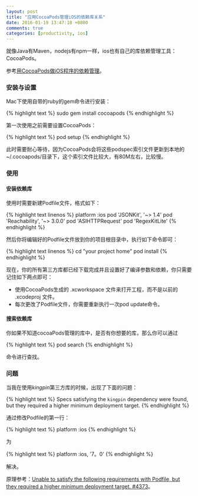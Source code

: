 ```yaml
---
layout: post
title: "应用CocoaPods管理iOS的依赖库关系"
date: 2016-01-19 13:47:18 +0800
comments: true
categories: [productivity, ios]
---
```


就像Java有Maven，nodejs有npm一样，ios也有自己的库依赖管理工具：CocoaPods。

<!-- more -->
参考[用CocoaPods做iOS程序的依赖管理](http://www.cnblogs.com/iyuanxiaojun/p/4465850.html)。


### 安装与设置
Mac下使用自带的ruby的gem命令进行安装：

{% highlight text %}
sudo gem install cocoapods
{% endhighlight %}

第一次使用之前需要设置CocoaPods：

{% highlight text %}
pod setup
{% endhighlight %}

此时需要耐心等待，因为CocoaPods会将这些podspec索引文件更新到本地的 ~/.cocoapods/目录下，这个索引文件比较大，有80M左右，比较慢。

### 使用

#### 安装依赖库

使用时需要新建Podfile文件，格式如下：

{% highlight text linenos %}
platform :ios
pod 'JSONKit',       '~> 1.4'
pod 'Reachability',  '~> 3.0.0'
pod 'ASIHTTPRequest'
pod 'RegexKitLite'
{% endhighlight %}

然后你将编辑好的Podfile文件放到你的项目根目录中，执行如下命令即可：

{% highlight text linenos %}
cd "your project home"
pod install
{% endhighlight %}

现在，你的所有第三方库都已经下载完成并且设置好了编译参数和依赖，你只需要记住如下两点即可：

* 使用CocoaPods生成的 .xcworkspace 文件来打开工程，而不是以前的 .xcodeproj 文件。
* 每次更改了Podfile文件，你需要重新执行一次pod update命令。

#### 搜索依赖库

你如果不知道cocoaPods管理的库中，是否有你想要的库，那么你可以通过

{% highlight text %}
pod search
{% endhighlight %}

命令进行查找。

### 问题

当我在使用*kingpin*第三方库的时候，出现了下面的问题：

{% highlight text %}
Specs satisfying the `kingpin` dependency were found, but they required a higher minimum deployment target.
{% endhighlight %}

通过修改Podfile的第一行：

{% highlight text %}
platform :ios
{% endhighlight %}

为

{% highlight text %}
platform :ios, '7。0'
{% endhighlight %}

解决。

原理参考：[Unable to satisfy the following requirements with Podfile, but they required a higher minimum deployment target. #4373](https://github.com/CocoaPods/CocoaPods/issues/4373)。
